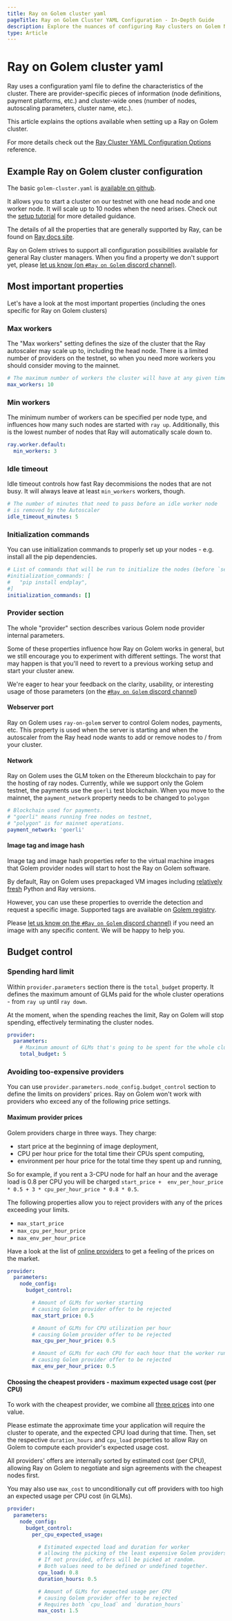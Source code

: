 ```yaml
---
title: Ray on Golem cluster yaml
pageTitle: Ray on Golem Cluster YAML Configuration - In-Depth Guide
description: Explore the nuances of configuring Ray clusters on Golem Network, including worker nodes, idle timeout, and provider settings.
type: Article
---
```


# Ray on Golem cluster yaml

Ray uses a configuration yaml file to define the characteristics of the cluster.
There are provider-specific pieces of information (node definitions, payment platforms, etc.) and cluster-wide ones (number of nodes, autoscaling parameters, cluster name, etc.).

This article explains the options available when setting up a Ray on Golem cluster.

For more details check out the [Ray Cluster YAML Configuration Options](https://docs.ray.io/en/latest/cluster/vms/references/ray-cluster-configuration.html) reference.

## Example Ray on Golem cluster configuration

The basic `golem-cluster.yaml` is [available on github](https://github.com/golemfactory/golem-ray/blob/main/golem-cluster.yaml).

It allows you to start a cluster on our testnet with one head node and one worker node. It will scale up to 10 nodes when the need arises. Check out the [setup tutorial](/docs/creators/ray/setup-tutorial) for more detailed guidance.

The details of all the properties that are generally supported by Ray, can be found on [Ray docs site](https://docs.ray.io/en/latest/cluster/vms/references/ray-cluster-configuration.html).

Ray on Golem strives to support all configuration possibilities available for general Ray cluster managers.
When you find a property we don't support yet, please [let us know (on `#Ray on Golem` discord channel)](https://chat.golem.network/).

## Most important properties

Let's have a look at the most important properties (including the ones specific for Ray on Golem clusters)

### Max workers

The "Max workers" setting defines the size of the cluster that the Ray autoscaler may scale up to, including the head node.
There is a limited number of providers on the testnet, so when you need more workers you should consider moving to the mainnet.

```yaml
# The maximum number of workers the cluster will have at any given time
max_workers: 10
```

### Min workers

The minimum number of workers can be specified per node type, and influences how many such nodes are started with `ray up`.
Additionally, this is the lowest number of nodes that Ray will automatically scale down to.

```yaml
ray.worker.default:
  min_workers: 3
```

### Idle timeout

Idle timeout controls how fast Ray decommisions the nodes that are not busy. It will always leave at least `min_workers` workers, though.

```yaml
# The number of minutes that need to pass before an idle worker node
# is removed by the Autoscaler
idle_timeout_minutes: 5
```

### Initialization commands

You can use initialization commands to properly set up your nodes - e.g. install all the pip dependencies.

```yaml
# List of commands that will be run to initialize the nodes (before `setup_commands`)
#initialization_commands: [
#   "pip install endplay",
#]
initialization_commands: []
```

### Provider section

The whole "provider" section describes various Golem node provider internal parameters.

Some of these properties influence how Ray on Golem works in general, but we still encourage you to experiment with different settings.
The worst that may happen is that you'll need to revert to a previous working setup and start your cluster anew.

We're eager to hear your feedback on the clarity, usability, or interesting usage of those parameters (on the [`#Ray on Golem` discord channel](https://chat.golem.network/))

#### Webserver port

Ray on Golem uses `ray-on-golem` server to control Golem nodes, payments, etc. This property is used when the server is starting and when the autoscaler from the Ray head node wants to add or remove nodes to / from your cluster.

#### Network

Ray on Golem uses the GLM token on the Ethereum blockchain to pay for the hosting of ray nodes.
Currently, while we support only the Golem testnet, the payments use the `goerli` test blockchain.
When you move to the mainnet, the `payment_network` property needs to be changed to `polygon`

```yaml
# Blockchain used for payments.
# "goerli" means running free nodes on testnet,
# "polygon" is for mainnet operations.
payment_network: 'goerli'
```

#### Image tag and image hash

Image tag and image hash properties refer to the virtual machine images that Golem provider nodes will start to host the Ray on Golem software.

By default, Ray on Golem uses prepackaged VM images including [relatively fresh](/docs/creators/ray/supported-versions-and-other-limitations#python-and-ray-image-base) Python and Ray versions.

However, you can use these properties to override the detection and request a specific image.
Supported tags are available on [Golem registry](https://registry.golem.network/explore/golem/ray-on-golem).

Please [let us know on the `#Ray on Golem` discord channel)](https://chat.golem.network/) if you need an image with any specific content. We will be happy to help you.

## Budget control

### Spending hard limit

Within `provider.parameters` section there is the `total_budget` property.
It defines the maximum amount of GLMs paid for the whole cluster operations - from `ray up` until `ray down`.

At the moment, when the spending reaches the limit, Ray on Golem will stop spending, effectively terminating the cluster nodes.

```yaml
provider:
  parameters:
    # Maximum amount of GLMs that's going to be spent for the whole cluster
    total_budget: 5
```

### Avoiding too-expensive providers

You can use `provider.parameters.node_config.budget_control` section to define the limits on providers' prices.
Ray on Golem won't work with providers who exceed any of the following price settings.

#### Maximum provider prices

Golem providers charge in three ways. They charge:
- start price at the beginning of image deployment,
- CPU per hour price for the total time their CPUs spent computing,
- environment per hour price for the total time they spent up and running,

So for example, if you rent a 3-CPU node for half an hour and the average load is 0.8 per CPU you will be charged 
`start_price +  env_per_hour_price * 0.5 + 3 * cpu_per_hour_price * 0.8 * 0.5`.

The following properties allow you to reject providers with any of the prices exceeding your limits.
- `max_start_price`
- `max_cpu_per_hour_price`
- `max_env_per_hour_price`

Have a look at the list of [online providers](https://stats.golem.network/network/providers/online) to get a feeling of the prices on the market.

```yaml
provider:
  parameters:
    node_config:
      budget_control:

        # Amount of GLMs for worker starting 
        # causing Golem provider offer to be rejected
        max_start_price: 0.5

        # Amount of GLMs for CPU utilization per hour
        # causing Golem provider offer to be rejected
        max_cpu_per_hour_price: 0.5 

        # Amount of GLMs for each CPU for each hour that the worker runs
        # causing Golem provider offer to be rejected
        max_env_per_hour_price: 0.5
```

#### Choosing the cheapest providers - maximum expected usage cost (per CPU)

To work with the cheapest provider, we combine all [three prices](#maximum-provider-prices) into one value.

Please estimate the approximate time your application will require the cluster to operate, and the expected CPU load during that time.
Then, set the respective `duration_hours` and `cpu_load` properties to allow Ray on Golem to compute each provider's expected usage cost.

All providers' offers are internally sorted by estimated cost (per CPU), allowing Ray on Golem to negotiate and sign agreements with the cheapest nodes first.

You may also use `max_cost` to unconditionally cut off providers with too high an expected usage per CPU cost (in GLMs).

```yaml
provider:
  parameters:
    node_config:
      budget_control:
        per_cpu_expected_usage:

          # Estimated expected load and duration for worker 
          # allowing the picking of the least expensive Golem providers' offers first (per CPU).
          # If not provided, offers will be picked at random.
          # Both values need to be defined or undefined together.
          cpu_load: 0.8
          duration_hours: 0.5

          # Amount of GLMs for expected usage per CPU 
          # causing Golem provider offer to be rejected
          # Requires both `cpu_load` and `duration_hours`
          max_cost: 1.5
```
